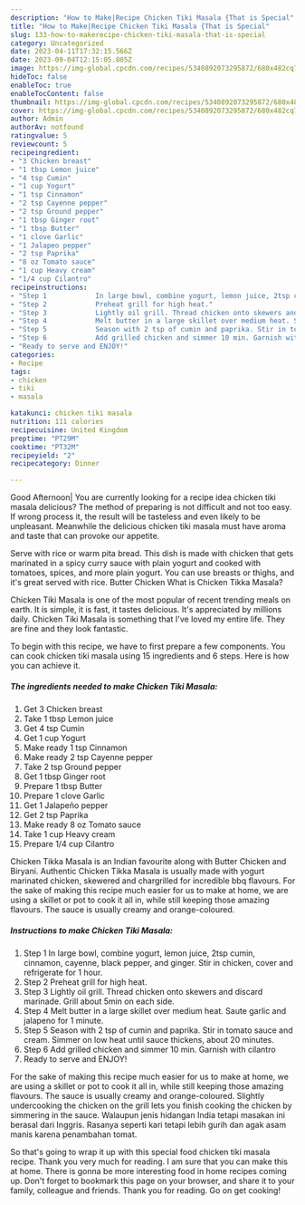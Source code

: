 ```yaml
---
description: "How to Make|Recipe Chicken Tiki Masala {That is Special"
title: "How to Make|Recipe Chicken Tiki Masala {That is Special"
slug: 133-how-to-makerecipe-chicken-tiki-masala-that-is-special
category: Uncategorized
date: 2023-04-11T17:32:15.566Z
date: 2023-09-04T12:15:05.805Z
image: https://img-global.cpcdn.com/recipes/5340892073295872/680x482cq70/chicken-tiki-masala-recipe-main-photo.jpg
hideToc: false
enableToc: true
enableTocContent: false
thumbnail: https://img-global.cpcdn.com/recipes/5340892073295872/680x482cq70/chicken-tiki-masala-recipe-main-photo.jpg
cover: https://img-global.cpcdn.com/recipes/5340892073295872/680x482cq70/chicken-tiki-masala-recipe-main-photo.jpg
author: Admin
authorAv: notfound
ratingvalue: 5
reviewcount: 5
recipeingredient:
- "3 Chicken breast"
- "1 tbsp Lemon juice"
- "4 tsp Cumin"
- "1 cup Yogurt"
- "1 tsp Cinnamon"
- "2 tsp Cayenne pepper"
- "2 tsp Ground pepper"
- "1 tbsp Ginger root"
- "1 tbsp Butter"
- "1 clove Garlic"
- "1 Jalapeo pepper"
- "2 tsp Paprika"
- "8 oz Tomato sauce"
- "1 cup Heavy cream"
- "1/4 cup Cilantro"
recipeinstructions:
- "Step 1            In large bowl, combine yogurt, lemon juice, 2tsp cumin, cinnamon, cayenne, black pepper, and ginger. Stir in chicken, cover and refrigerate for 1 hour."
- "Step 2            Preheat grill for high heat."
- "Step 3            Lightly oil grill. Thread chicken onto skewers and discard marinade. Grill about 5min on each side."
- "Step 4            Melt butter in a large skillet over medium heat. Saute garlic and jalapeno for 1 minute."
- "Step 5            Season with 2 tsp of cumin and paprika. Stir in tomato sauce and cream. Simmer on low heat until sauce thickens, about 20 minutes."
- "Step 6            Add grilled chicken and simmer 10 min. Garnish with cilantro"
- "Ready to serve and ENJOY!"
categories:
- Recipe
tags:
- chicken
- tiki
- masala

katakunci: chicken tiki masala 
nutrition: 111 calories
recipecuisine: United Kingdom
preptime: "PT29M"
cooktime: "PT32M"
recipeyield: "2"
recipecategory: Dinner

---
```



Good Afternoon| You are currently looking for a recipe idea chicken tiki masala delicious? The method of preparing is not difficult and not too easy. If wrong process it, the result will be tasteless and even likely to be unpleasant. Meanwhile the delicious chicken tiki masala must have aroma and taste that can provoke our appetite.





Serve with rice or warm pita bread. This dish is made with chicken that gets marinated in a spicy curry sauce with plain yogurt and cooked with tomatoes, spices, and more plain yogurt. You can use breasts or thighs, and it&#39;s great served with rice. Butter Chicken What is Chicken Tikka Masala?

Chicken Tiki Masala is one of the most popular of recent trending meals on earth. It is simple, it is fast, it tastes delicious. It's appreciated by millions daily. Chicken Tiki Masala is something that I've loved my entire life. They are fine and they look fantastic.


To begin with this recipe, we have to first prepare a few components. You can cook chicken tiki masala using 15 ingredients and 6 steps. Here is how you can achieve it.

<!--inarticleads1-->

##### The ingredients needed to make Chicken Tiki Masala:

1. Get 3 Chicken breast
1. Take 1 tbsp Lemon juice
1. Get 4 tsp Cumin
1. Get 1 cup Yogurt
1. Make ready 1 tsp Cinnamon
1. Make ready 2 tsp Cayenne pepper
1. Take 2 tsp Ground pepper
1. Get 1 tbsp Ginger root
1. Prepare 1 tbsp Butter
1. Prepare 1 clove Garlic
1. Get 1 Jalapeño pepper
1. Get 2 tsp Paprika
1. Make ready 8 oz Tomato sauce
1. Take 1 cup Heavy cream
1. Prepare 1/4 cup Cilantro


Chicken Tikka Masala is an Indian favourite along with Butter Chicken and Biryani. Authentic Chicken Tikka Masala is usually made with yogurt marinated chicken, skewered and chargrilled for incredible bbq flavours. For the sake of making this recipe much easier for us to make at home, we are using a skillet or pot to cook it all in, while still keeping those amazing flavours. The sauce is usually creamy and orange-coloured. 

<!--inarticleads2-->

##### Instructions to make Chicken Tiki Masala:

1. Step 1            In large bowl, combine yogurt, lemon juice, 2tsp cumin, cinnamon, cayenne, black pepper, and ginger. Stir in chicken, cover and refrigerate for 1 hour.
1. Step 2            Preheat grill for high heat.
1. Step 3            Lightly oil grill. Thread chicken onto skewers and discard marinade. Grill about 5min on each side.
1. Step 4            Melt butter in a large skillet over medium heat. Saute garlic and jalapeno for 1 minute.
1. Step 5            Season with 2 tsp of cumin and paprika. Stir in tomato sauce and cream. Simmer on low heat until sauce thickens, about 20 minutes.
1. Step 6            Add grilled chicken and simmer 10 min. Garnish with cilantro
1. Ready to serve and ENJOY!

For the sake of making this recipe much easier for us to make at home, we are using a skillet or pot to cook it all in, while still keeping those amazing flavours. The sauce is usually creamy and orange-coloured. Slightly undercooking the chicken on the grill lets you finish cooking the chicken by simmering in the sauce. Walaupun jenis hidangan India tetapi masakan ini berasal dari Inggris. Rasanya seperti kari tetapi lebih gurih dan agak asam manis karena penambahan tomat. 

So that's going to wrap it up with this special food chicken tiki masala recipe. Thank you very much for reading. I am sure that you can make this at home. There is gonna be more interesting food in home recipes coming up. Don't forget to bookmark this page on your browser, and share it to your family, colleague and friends. Thank you for reading. Go on get cooking!
